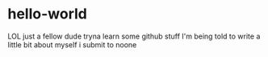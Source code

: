 # hello-world
LOL just a fellow dude tryna learn some github stuff
I'm being told to write a little bit about myself
i submit to noone
